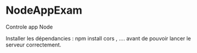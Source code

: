# NodeAppExam
Controle app Node


Installer les dépendancies : 
npm install cors , .... 
avant de pouvoir lancer le serveur correctement.
